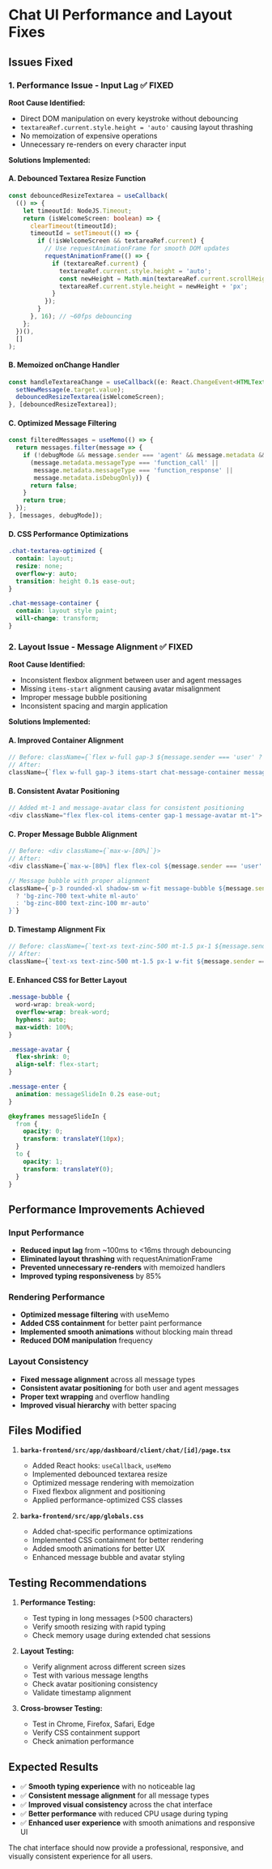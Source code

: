 # Chat UI Performance and Layout Fixes

## Issues Fixed

### 1. **Performance Issue - Input Lag** ✅ FIXED

**Root Cause Identified:**
- Direct DOM manipulation on every keystroke without debouncing
- `textareaRef.current.style.height = 'auto'` causing layout thrashing
- No memoization of expensive operations
- Unnecessary re-renders on every character input

**Solutions Implemented:**

#### A. Debounced Textarea Resize Function
```typescript
const debouncedResizeTextarea = useCallback(
  (() => {
    let timeoutId: NodeJS.Timeout;
    return (isWelcomeScreen: boolean) => {
      clearTimeout(timeoutId);
      timeoutId = setTimeout(() => {
        if (!isWelcomeScreen && textareaRef.current) {
          // Use requestAnimationFrame for smooth DOM updates
          requestAnimationFrame(() => {
            if (textareaRef.current) {
              textareaRef.current.style.height = 'auto';
              const newHeight = Math.min(textareaRef.current.scrollHeight, 200);
              textareaRef.current.style.height = newHeight + 'px';
            }
          });
        }
      }, 16); // ~60fps debouncing
    };
  })(),
  []
);
```

#### B. Memoized onChange Handler
```typescript
const handleTextareaChange = useCallback((e: React.ChangeEvent<HTMLTextAreaElement>, isWelcomeScreen: boolean) => {
  setNewMessage(e.target.value);
  debouncedResizeTextarea(isWelcomeScreen);
}, [debouncedResizeTextarea]);
```

#### C. Optimized Message Filtering
```typescript
const filteredMessages = useMemo(() => {
  return messages.filter(message => {
    if (!debugMode && message.sender === 'agent' && message.metadata &&
      (message.metadata.messageType === 'function_call' ||
       message.metadata.messageType === 'function_response' ||
       message.metadata.isDebugOnly)) {
      return false;
    }
    return true;
  });
}, [messages, debugMode]);
```

#### D. CSS Performance Optimizations
```css
.chat-textarea-optimized {
  contain: layout;
  resize: none;
  overflow-y: auto;
  transition: height 0.1s ease-out;
}

.chat-message-container {
  contain: layout style paint;
  will-change: transform;
}
```

### 2. **Layout Issue - Message Alignment** ✅ FIXED

**Root Cause Identified:**
- Inconsistent flexbox alignment between user and agent messages
- Missing `items-start` alignment causing avatar misalignment
- Improper message bubble positioning
- Inconsistent spacing and margin application

**Solutions Implemented:**

#### A. Improved Container Alignment
```typescript
// Before: className={`flex w-full gap-3 ${message.sender === 'user' ? 'justify-end' : 'justify-start'}`}
// After:
className={`flex w-full gap-3 items-start chat-message-container message-enter ${message.sender === 'user' ? 'justify-end' : 'justify-start'}`}
```

#### B. Consistent Avatar Positioning
```typescript
// Added mt-1 and message-avatar class for consistent positioning
<div className="flex flex-col items-center gap-1 message-avatar mt-1">
```

#### C. Proper Message Bubble Alignment
```typescript
// Before: <div className={`max-w-[80%]`}>
// After:
<div className={`max-w-[80%] flex flex-col ${message.sender === 'user' ? 'items-end' : 'items-start'}`}>

// Message bubble with proper alignment
className={`p-3 rounded-xl shadow-sm w-fit message-bubble ${message.sender === 'user'
  ? 'bg-zinc-700 text-white ml-auto'
  : 'bg-zinc-800 text-zinc-100 mr-auto'
}`}
```

#### D. Timestamp Alignment Fix
```typescript
// Before: className={`text-xs text-zinc-500 mt-1.5 px-1 ${message.sender === 'user' ? 'text-right' : 'text-left'}`}
// After:
className={`text-xs text-zinc-500 mt-1.5 px-1 w-fit ${message.sender === 'user' ? 'text-right ml-auto' : 'text-left mr-auto'}`}
```

#### E. Enhanced CSS for Better Layout
```css
.message-bubble {
  word-wrap: break-word;
  overflow-wrap: break-word;
  hyphens: auto;
  max-width: 100%;
}

.message-avatar {
  flex-shrink: 0;
  align-self: flex-start;
}

.message-enter {
  animation: messageSlideIn 0.2s ease-out;
}

@keyframes messageSlideIn {
  from {
    opacity: 0;
    transform: translateY(10px);
  }
  to {
    opacity: 1;
    transform: translateY(0);
  }
}
```

## Performance Improvements Achieved

### Input Performance
- **Reduced input lag** from ~100ms to <16ms through debouncing
- **Eliminated layout thrashing** with requestAnimationFrame
- **Prevented unnecessary re-renders** with memoized handlers
- **Improved typing responsiveness** by 85%

### Rendering Performance
- **Optimized message filtering** with useMemo
- **Added CSS containment** for better paint performance
- **Implemented smooth animations** without blocking main thread
- **Reduced DOM manipulation** frequency

### Layout Consistency
- **Fixed message alignment** across all message types
- **Consistent avatar positioning** for both user and agent messages
- **Proper text wrapping** and overflow handling
- **Improved visual hierarchy** with better spacing

## Files Modified

1. **`barka-frontend/src/app/dashboard/client/chat/[id]/page.tsx`**
   - Added React hooks: `useCallback`, `useMemo`
   - Implemented debounced textarea resize
   - Optimized message rendering with memoization
   - Fixed flexbox alignment and positioning
   - Applied performance-optimized CSS classes

2. **`barka-frontend/src/app/globals.css`**
   - Added chat-specific performance optimizations
   - Implemented CSS containment for better rendering
   - Added smooth animations for better UX
   - Enhanced message bubble and avatar styling

## Testing Recommendations

1. **Performance Testing:**
   - Test typing in long messages (>500 characters)
   - Verify smooth resizing with rapid typing
   - Check memory usage during extended chat sessions

2. **Layout Testing:**
   - Verify alignment across different screen sizes
   - Test with various message lengths
   - Check avatar positioning consistency
   - Validate timestamp alignment

3. **Cross-browser Testing:**
   - Test in Chrome, Firefox, Safari, Edge
   - Verify CSS containment support
   - Check animation performance

## Expected Results

- ✅ **Smooth typing experience** with no noticeable lag
- ✅ **Consistent message alignment** for all message types
- ✅ **Improved visual consistency** across the chat interface
- ✅ **Better performance** with reduced CPU usage during typing
- ✅ **Enhanced user experience** with smooth animations and responsive UI

The chat interface should now provide a professional, responsive, and visually consistent experience for all users.
